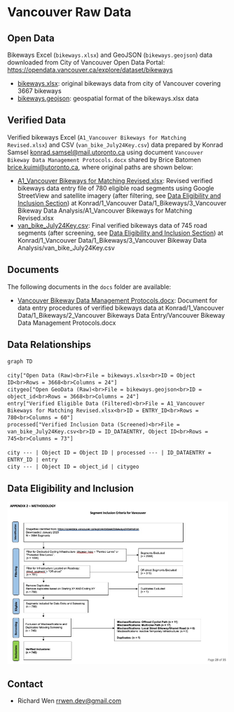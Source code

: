 # Vancouver Raw Data

## Open Data

Bikeways Excel (`bikeways.xlsx`) and GeoJSON (`bikeways.geojson`) data downloaded from City of Vancouver Open Data Portal: https://opendata.vancouver.ca/explore/dataset/bikeways

* [bikeways.xlsx](bikeways.xlsx): original bikeways data from city of Vancouver covering 3667 bikeways
* [bikeways.geojson](bikeways.geojson): geospatial format of the bikeways.xlsx data

## Verified Data

Verified bikeways Excel (`A1_Vancouver Bikeways for Matching Revised.xlsx`) and CSV (`van_bike_July24Key.csv`) data prepared by Konrad Samsel <konrad.samsel@mail.utoronto.ca> using document `Vancouver Bikeway Data Management Protocols.docx` shared by Brice Batomen <brice.kuimi@utoronto.ca>, where original paths are shown below:

* [A1_Vancouver Bikeways for Matching Revised.xlsx](A1_Vancouver%20Bikeways%20for%20Matching%20Revised.xlsx): Revised verified bikeways data entry file of 780 eligible road segments using Google StreetView and satellite imagery (after filtering, see [Data Eligibility and Inclusion Section](#data-eligibility-and-inclusion)) at Konrad/1_Vancouver Data/1_Bikeways/3_Vancouver Bikeway Data Analysis/A1_Vancouver Bikeways for Matching Revised.xlsx
* [van_bike_July24Key.csv](van_bike_July24Key.csv): Final verified bikeways data of 745 road segments (after screening, see [Data Eligibility and Inclusion Section](#data-eligibility-and-inclusion)) at Konrad/1_Vancouver Data/1_Bikeways/3_Vancouver Bikeway Data Analysis/van_bike_July24Key.csv

## Documents

The following documents in the `docs` folder are available:

* [Vancouver Bikeway Data Management Protocols.docx](docs/Vancouver%20Bikeway%20Data%20Management%20Protocols.docx): Document for data entry procedures of verified bikeways data at Konrad/1_Vancouver Data/1_Bikeways/2_Vancouver Bikeways Data Entry/Vancouver Bikeway Data Management Protocols.docx

## Data Relationships

```mermaid
graph TD

city["Open Data (Raw)<br>File = bikeways.xlsx<br>ID = Object ID<br>Rows = 3668<br>Columns = 24"]
citygeo["Open GeoData (Raw)<br>File = bikeways.geojson<br>ID = object_id<br>Rows = 3668<br>Columns = 24"]
entry["Verified Eligible Data (Filtered)<br>File = A1_Vancouver Bikeways for Matching Revised.xlsx<br>ID = ENTRY_ID<br>Rows = 780<br>Columns = 60"]
processed["Verified Inclusion Data (Screened)<br>File = van_bike_July24Key.csv<br>ID = ID_DATAENTRY, Object ID<br>Rows = 745<br>Columns = 73"]

city --- | Object ID = Object ID | processed --- | ID_DATAENTRY = ENTRY_ID | entry
city --- | Object ID = object_id | citygeo
```

## Data Eligibility and Inclusion

![Data Inclusion Diagram](img/vancouver-data-inclusion.jpg)

## Contact

* Richard Wen <rrwen.dev@gmail.com>